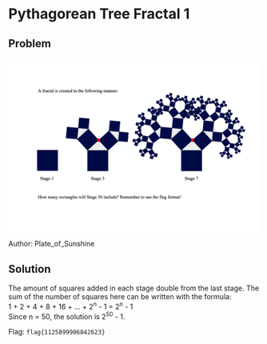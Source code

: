 # Pythagorean Tree Fractal 1
## Problem
![Pythagorean Tree Fractal 1](./images/Pythagorean_Tree_Fractal.png)
Author: Plate_of_Sunshine

## Solution
The amount of squares added in each stage double from the last stage. The sum of the number of squares here can be written with the formula:  
1 + 2 + 4 + 8 + 16 + … + 2<sup>n</sup> - 1 = 2<sup>n</sup> - 1  
Since n = 50, the solution is 2<sup>50</sup> - 1.

Flag: `flag{1125899906842623}`
